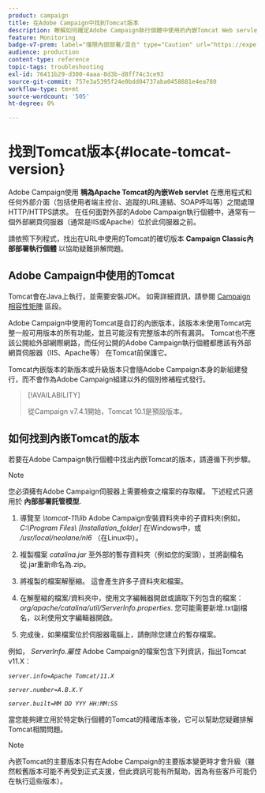 ```yaml
---
product: campaign
title: 在Adobe Campaign中找到Tomcat版本
description: 瞭解如何確定Adobe Campaign執行個體中使用的內嵌Tomcat Web servlet的目前版本
feature: Monitoring
badge-v7-prem: label="僅限內部部署/混合" type="Caution" url="https://experienceleague.adobe.com/docs/campaign-classic/using/installing-campaign-classic/architecture-and-hosting-models/hosting-models-lp/hosting-models.html?lang=zh-Hant" tooltip="僅適用於內部部署和混合部署"
audience: production
content-type: reference
topic-tags: troubleshooting
exl-id: 76411b29-d300-4aaa-8d3b-d8ff74c3ce93
source-git-commit: 757e3a5395f24e0bdd04737aba0458881e4ea780
workflow-type: tm+mt
source-wordcount: '505'
ht-degree: 0%

---
```


# 找到Tomcat版本{#locate-tomcat-version}

Adobe Campaign使用 **稱為Apache Tomcat的內嵌Web servlet** 在應用程式和任何外部介面（包括使用者端主控台、追蹤的URL連結、SOAP呼叫等）之間處理HTTP/HTTPS請求。 在任何面對外部的Adobe Campaign執行個體中，通常有一個外部網頁伺服器（通常是IIS或Apache）位於此伺服器之前。

請依照下列程式，找出在URL中使用的Tomcat的確切版本 **Campaign Classic內部部署執行個體** 以協助疑難排解問題。

## Adobe Campaign中使用的Tomcat

Tomcat會在Java上執行，並需要安裝JDK。 如需詳細資訊，請參閱 [Campaign相容性矩陣](../../rn/using/compatibility-matrix.md) 區段。

Adobe Campaign中使用的Tomcat是自訂的內嵌版本，該版本未使用Tomcat完整一般可用版本的所有功能，並且可能沒有完整版本的所有漏洞。 Tomcat也不應該公開給外部網際網路，而任何公開的Adobe Campaign執行個體都應該有外部網頁伺服器（IIS、Apache等） 在Tomcat前保護它。

Tomcat內嵌版本的新版本或升級版本只會隨Adobe Campaign本身的新組建發行，而不會作為Adobe Campaign組建以外的個別修補程式發行。

>[!AVAILABILITY]
>
>
> 從Campaign v7.4.1開始，Tomcat 10.1是預設版本。
>

## 如何找到內嵌Tomcat的版本

若要在Adobe Campaign執行個體中找出內嵌Tomcat的版本，請遵循下列步驟。

>[!NOTE]
>
>您必須擁有Adobe Campaign伺服器上需要檢查之檔案的存取權。 下述程式只適用於 **內部部署託管模型**.

1. 導覽至 *\tomcat-11\lib* Adobe Campaign安裝資料夾中的子資料夾(例如， *C:\Program Files\ [Installation_folder]* 在Windows中，或 */usr/local/neolane/nl6* （在Linux中）。

1. 複製檔案 *catalina.jar* 至外部的暫存資料夾（例如您的案頭），並將副檔名從.jar重新命名為.zip。

1. 將複製的檔案解壓縮。 這會產生許多子資料夾和檔案。

1. 在解壓縮的檔案/資料夾中，使用文字編輯器開啟或讀取下列包含的檔案： *org/apache/catalina/util/ServerInfo.properties*. 您可能需要新增.txt副檔名，以利使用文字編輯器開啟。

1. 完成後，如果檔案位於伺服器電腦上，請刪除您建立的暫存檔案。

例如， *ServerInfo.屬性* Adobe Campaign的檔案包含下列資訊，指出Tomcat v11.X：

*`server.info=Apache Tomcat/11.X`*

*`server.number=A.B.X.Y`*

*`server.built=MM DD YYY HH:MM:SS`*

當您能夠建立用於特定執行個體的Tomcat的精確版本後，它可以幫助您疑難排解Tomcat相關問題。

>[!NOTE]
>
>內嵌Tomcat的主要版本只有在Adobe Campaign的主要版本變更時才會升級（雖然較舊版本可能不再受到正式支援，但此資訊可能有所幫助，因為有些客戶可能仍在執行這些版本）。
>

